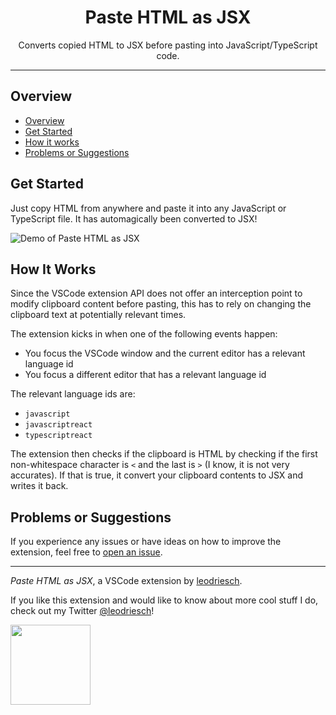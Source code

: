 <h1 align="center">Paste HTML as JSX</h1>

<p align="center">
    Converts copied HTML to JSX before pasting into JavaScript/TypeScript code.
</p>

---

## Overview

-   [Overview](#overview)
-   [Get Started](#get-started)
-   [How it works](#how-it-works)
-   [Problems or Suggestions](#problems-or-suggestions)

## Get Started

Just copy HTML from anywhere and paste it into any JavaScript or TypeScript
file. It has automagically been converted to JSX!

![Demo of Paste HTML as JSX](https://raw.githubusercontent.com/leodr/paste-html-as-jsx/master/assets/demo.png)

## How It Works

Since the VSCode extension API does not offer an interception point to modify
clipboard content before pasting, this has to rely on changing the clipboard
text at potentially relevant times.

The extension kicks in when one of the following events happen:

-   You focus the VSCode window and the current editor has a relevant language
    id
-   You focus a different editor that has a relevant language id

The relevant language ids are:

-   `javascript`
-   `javascriptreact`
-   `typescriptreact`

The extension then checks if the clipboard is HTML by checking if the first
non-whitespace character is `<` and the last is `>` (I know, it is not very
accurates). If that is true, it convert your clipboard contents to JSX and
writes it back.

## Problems or Suggestions

If you experience any issues or have ideas on how to improve the extension, feel
free to [open an issue](https://github.com/leodr/paste-html-as-jsx/issues/new).

---

_Paste HTML as JSX_, a VSCode extension by
[leodriesch](https://github.com/leodr).

If you like this extension and would like to know about more cool stuff I do,
check out my Twitter [@leodriesch](https://twitter.com/leodriesch)!

<img
    src="https://raw.githubusercontent.com/leodr/paste-html-as-jsx/master/assets/logo.png"
    width="128"
/>
